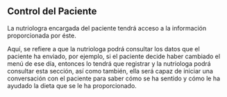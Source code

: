 ## Control del Paciente

La nutriologra encargada del paciente tendrá acceso a la información proporcionada por éste.

Aquí, se refiere a que la nutriologa podrá consultar los datos que el paciente ha enviado, por ejemplo, si el paciente decide haber cambiado el menú de ese día, entonces lo tendrá que registrar y la nutriologa podrá consultar esta sección, así como también, ella será capaz de iniciar una conversación con el paciente para saber cómo se ha sentido y cómo le ha ayudado la dieta que se le ha proporcionado.